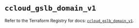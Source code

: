 # `ccloud_gslb_domain_v1`

Refer to the Terraform Registry for docs: [`ccloud_gslb_domain_v1`](https://registry.terraform.io/providers/sap-cloud-infrastructure/sci/2.2.1/docs/resources/ccloud_gslb_domain_v1).
